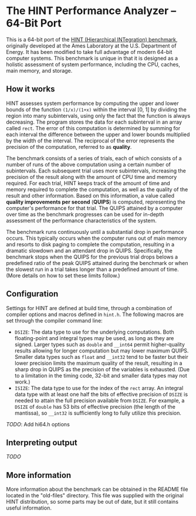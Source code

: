 # The HINT Performance Analyzer – 64-Bit Port

This is a 64-bit port of the [HINT (Hierarchical INTegration) benchmark][1], originally developed at the Ames Laboratory at the U.S. Department of Energy. It has been modified to take full advantage of modern 64-bit computer systems. This benchmark is unique in that it is designed as a holistic assessment of system performance, including the CPU, caches, main memory, and storage.

## How it works

HINT assesses system performance by computing the upper and lower bounds of the function `(1/x)/(1+x)` within the interval [0, 1] by dividing the region into many subintervals, using only the fact that the function is always decreasing. The program stores the data for each subinterval in an array called `rect`. The error of this computation is determined by summing for each interval the difference between the upper and lower bounds multiplied by the width of the interval. The reciprocal of the error represents the precision of the computation, referred to as **quality**.

The benchmark consists of a series of trials, each of which consists of a number of runs of the above computation using a certain number of subintervals. Each subsequent trial uses more subintervals, increasing the precision of the result along with the amount of CPU time and memory required. For each trial, HINT keeps track of the amount of time and memory required to complete the computation, as well as the quality of the result and other information. Based on this information, a value called **quality improvements per second** (**QUIPS**) is computed, representing the computer's performance for that trial. The QUIPS attained by a computer over time as the benchmark progresses can be used for in-depth assessment of the performance characteristics of the system.

The benchmark runs continuously until a substantial drop in performance occurs. This typically occurs when the computer runs out of main memory and resorts to disk paging to complete the computation, resulting in a dramatic slowdown and an attendant drop in QUIPS. Specifically, the benchmark stops when the QUIPS for the previous trial drops belows a predefined ratio of the peak QUIPS attained during the benchmark or when the slowest run in a trial takes longer than a predefined amount of time. (More details on how to set these limits follow.)

## Configuration

Settings for HINT are defined at build time, through a combination of compiler options and macros defined in `hint.h`. The following macros are set through the compiler command line:

 - `DSIZE`: The data type to use for the underlying computations. Both floating-point and integral types may be used, as long as they are signed. Larger types such as `double` and `__int64` permit higher-quality results allowing for longer computation but may lower maximum QUIPS. Smaller data types such as `float` and `__int32` tend to be faster but their lower precision limits the maximum quality of the result, resulting in a sharp drop in QUIPS as the precision of the variables is exhausted. (Due to a limitation in the timing code, 32-bit and smaller data types may not work.)
 - `ISIZE`: The data type to use for the index of the `rect` array. An integral data type with at least one half the bits of effective precision of `DSIZE` is needed to attain the full precision available from `DSIZE`. For example, a `DSIZE` of `double` has 53 bits of effective precision (the length of the mantissa), so `__int32` is sufficiently long to fully utilize this precision.

*TODO*: Add hi64.h options

## Interpreting output

*TODO*

## More information

More information about the benchmark can be obtained in the README file located in the "old-files" directory. This file was supplied with the original HINT distribution, so some parts may be out of date, but it still contains useful information.


  [1]: http://hint.byu.edu/ 